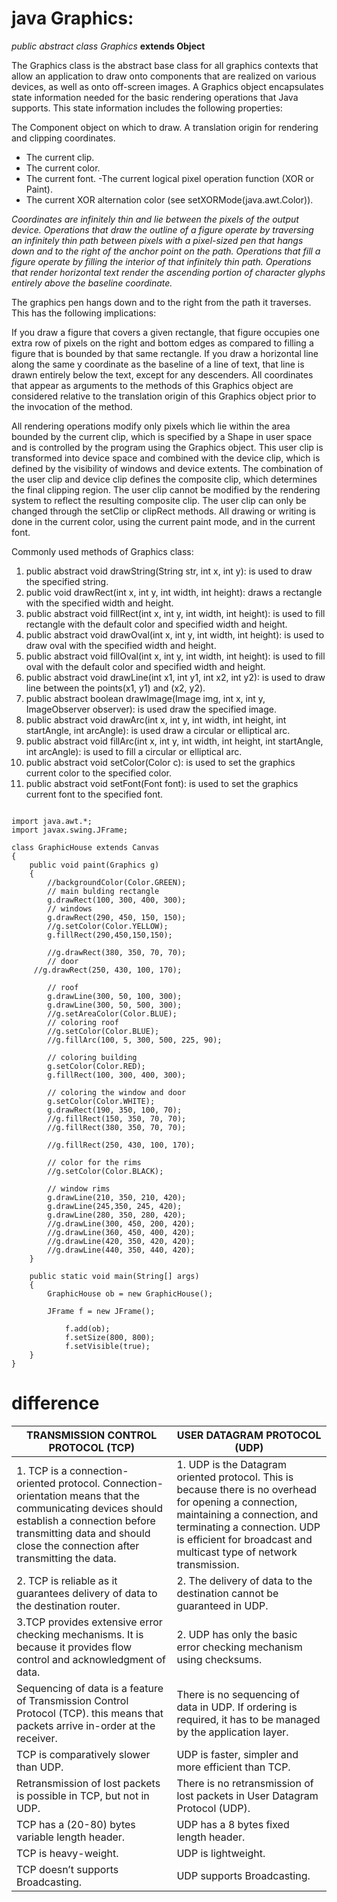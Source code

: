 # java Graphics:
_public abstract class Graphics_
__extends Object__

The Graphics class is the abstract base class for all graphics contexts that allow an application to draw onto components that are realized on various devices, as well as onto off-screen images.
A Graphics object encapsulates state information needed for the basic rendering operations that Java supports. This state information includes the following properties:

The Component object on which to draw.
A translation origin for rendering and clipping coordinates.

- The current clip.
- The current color.
- The current font.
-The current logical pixel operation function (XOR or Paint).
- The current XOR alternation color (see setXORMode(java.awt.Color)).


_Coordinates are infinitely thin and lie between the pixels of the output device. Operations that draw the outline of a figure operate by traversing an infinitely thin path between pixels with a pixel-sized pen that hangs down and to the right of the anchor point on the path. Operations that fill a figure operate by filling the interior of that infinitely thin path. Operations that render horizontal text render the ascending portion of character glyphs entirely above the baseline coordinate._

The graphics pen hangs down and to the right from the path it traverses. This has the following implications:

If you draw a figure that covers a given rectangle, that figure occupies one extra row of pixels on the right and bottom edges as compared to filling a figure that is bounded by that same rectangle.
If you draw a horizontal line along the same y coordinate as the baseline of a line of text, that line is drawn entirely below the text, except for any descenders.
All coordinates that appear as arguments to the methods of this Graphics object are considered relative to the translation origin of this Graphics object prior to the invocation of the method.

All rendering operations modify only pixels which lie within the area bounded by the current clip, which is specified by a Shape in user space and is controlled by the program using the Graphics object. This user clip is transformed into device space and combined with the device clip, which is defined by the visibility of windows and device extents. The combination of the user clip and device clip defines the composite clip, which determines the final clipping region. The user clip cannot be modified by the rendering system to reflect the resulting composite clip. The user clip can only be changed through the setClip or clipRect methods. All drawing or writing is done in the current color, using the current paint mode, and in the current font.





Commonly used methods of Graphics class:

1. public abstract void drawString(String str, int x, int y): is used to draw the specified string.
2. public void drawRect(int x, int y, int width, int height): draws a rectangle with the specified width and height.
3. public abstract void fillRect(int x, int y, int width, int height): is used to fill rectangle with the default color and specified width and height.
4. public abstract void drawOval(int x, int y, int width, int height): is used to draw oval with the specified width and height.
5. public abstract void fillOval(int x, int y, int width, int height): is used to fill oval with the default color and specified width and height.
6. public abstract void drawLine(int x1, int y1, int x2, int y2): is used to draw line between the points(x1, y1) and (x2, y2).
7. public abstract boolean drawImage(Image img, int x, int y, ImageObserver observer): is used draw the specified image.
8. public abstract void drawArc(int x, int y, int width, int height, int startAngle, int arcAngle): is used draw a circular or elliptical arc.
9. public abstract void fillArc(int x, int y, int width, int height, int startAngle, int arcAngle): is used to fill a circular or elliptical arc.
10. public abstract void setColor(Color c): is used to set the graphics current color to the specified color.
11. public abstract void setFont(Font font): is used to set the graphics current font to the specified font.

```

import java.awt.*;
import javax.swing.JFrame;

class GraphicHouse extends Canvas
{
	public void paint(Graphics g)
	{
		//backgroundColor(Color.GREEN);
		// main bulding rectangle
		g.drawRect(100, 300, 400, 300);
		// windows
		g.drawRect(290, 450, 150, 150);
		//g.setColor(Color.YELLOW);
		g.fillRect(290,450,150,150);

		//g.drawRect(380, 350, 70, 70);
		// door
     //g.drawRect(250, 430, 100, 170);

		// roof
		g.drawLine(300, 50, 100, 300);
		g.drawLine(300, 50, 500, 300);
		//g.setAreaColor(Color.BLUE);
		// coloring roof
		//g.setColor(Color.BLUE);
		//g.fillArc(100, 5, 300, 500, 225, 90);  

		// coloring building
		g.setColor(Color.RED);
		g.fillRect(100, 300, 400, 300);

		// coloring the window and door
		g.setColor(Color.WHITE);
		g.drawRect(190, 350, 100, 70);
		//g.fillRect(150, 350, 70, 70);
		//g.fillRect(380, 350, 70, 70);

		//g.fillRect(250, 430, 100, 170);

		// color for the rims
		//g.setColor(Color.BLACK);

		// window rims
		g.drawLine(210, 350, 210, 420);
		g.drawLine(245,350, 245, 420);
		g.drawLine(280, 350, 280, 420);
		//g.drawLine(300, 450, 200, 420);
		//g.drawLine(360, 450, 400, 420);
		//g.drawLine(420, 350, 420, 420);
		//g.drawLine(440, 350, 440, 420);
	}	

	public static void main(String[] args) 
	{
		GraphicHouse ob = new GraphicHouse();

		JFrame f = new JFrame();

			f.add(ob);
			f.setSize(800, 800);
			f.setVisible(true);
	}
}

```
# difference

|TRANSMISSION CONTROL PROTOCOL (TCP)	| USER DATAGRAM PROTOCOL (UDP)|
|----------------------------------------|-----------------------------|
|1. TCP is a connection-oriented protocol. Connection-orientation means that the communicating devices should establish a connection before transmitting data and should close the connection after transmitting the data.|1.	UDP is the Datagram oriented protocol. This is because there is no overhead for opening a connection, maintaining a connection, and terminating a connection. UDP is efficient for broadcast and multicast type of network transmission.|
|2. TCP is reliable as it guarantees delivery of data to the destination router.| 2. The delivery of data to the destination cannot be guaranteed in UDP.|
|3.TCP provides extensive error checking mechanisms. It is because it provides flow control and acknowledgment of data.|2.	UDP has only the basic error checking mechanism using checksums.|
|Sequencing of data is a feature of Transmission Control Protocol (TCP). this means that packets arrive in-order at the receiver.|	There is no sequencing of data in UDP. If ordering is required, it has to be managed by the application layer.|
|TCP is comparatively slower than UDP.|	UDP is faster, simpler and more efficient than TCP.|
|Retransmission of lost packets is possible in TCP, but not in UDP.|	There is no retransmission of lost packets in User Datagram Protocol (UDP).|
|TCP has a (20-80) bytes variable length header.|	UDP has a 8 bytes fixed length header.|
|TCP is heavy-weight.|	UDP is lightweight.|
|TCP doesn’t supports Broadcasting.|	UDP supports Broadcasting.|

